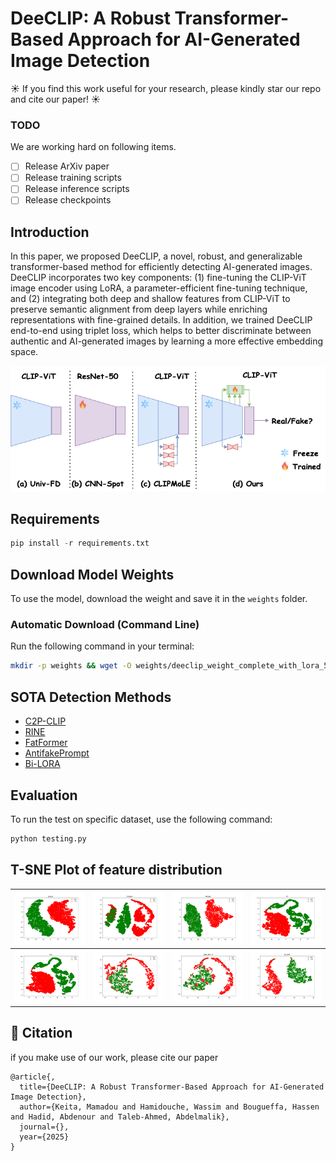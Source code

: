 # DeeCLIP: A Robust Transformer-Based Approach for AI-Generated Image Detection

☀️ If you find this work useful for your research, please kindly star our repo and cite our paper! ☀️

### TODO
We are working hard on following items.

- [ ] Release ArXiv paper
- [ ] Release training scripts
- [ ] Release inference scripts
- [ ] Release checkpoints

## Introduction

In this paper, we proposed DeeCLIP, a novel, robust, and generalizable transformer-based method for efficiently detecting AI-generated images. DeeCLIP incorporates two key components: (1) fine-tuning the CLIP-ViT image encoder using LoRA, a parameter-efficient fine-tuning technique, and (2) integrating both deep and shallow features from CLIP-ViT to preserve semantic alignment from deep layers while enriching representations with fine-grained details. In addition, we trained DeeCLIP end-to-end using triplet loss, which helps to better discriminate between authentic and AI-generated images by learning a more effective embedding space.

<p align="center">
  <img src="assets/comparison3.png" alt="Approach Image">
</p>

## Requirements
``` python
pip install -r requirements.txt
```

## Download Model Weights

To use the model, download the weight and save it in the `weights` folder.

### **Automatic Download (Command Line)**
Run the following command in your terminal:

```sh
mkdir -p weights && wget -O weights/deeclip_weight_complete_with_lora_5.pth "https://www.dropbox.com/scl/fi/ttiqnbxu8atz4on5gqvgd/deeclip_weight_complete_with_lora_5.pth?rlkey=6xznuvriabkqfdcofhi1pbihu&st=fk02k7hf&dl=1"
```

## SOTA Detection Methods

- [C2P-CLIP](https://github.com/chuangchuangtan/C2P-CLIP-DeepfakeDetection)
- [RINE](https://github.com/mever-team/rine)
- [FatFormer](https://github.com/Michel-liu/FatFormer)
- [AntifakePrompt](https://github.com/nctu-eva-lab/antifakeprompt)
- [Bi-LORA](https://github.com/Mamadou-Keita/VLM-DETECT/)

## Evaluation
To run the test on specific dataset, use the following command:
```python
python testing.py
```

## T-SNE Plot of feature distribution

| ![](assets/tsne_plot_progan.png) | ![](assets/tsne_plot_stylegan.png) | ![](assets/tsne_plot_stargan.png) | ![](assets/tsne_plot_crn.png) |
|------------------------|------------------------|------------------------|------------------------|
| ![](assets/tsne_plot_imle.png) | ![](assets/tsne_plot_guided.png) | ![](assets/tsne_plot_glide_100_10.png) | ![](assets/tsne_plot_ldm_100.png) |


## :book: Citation
if you make use of our work, please cite our paper
```
@article{,
  title={DeeCLIP: A Robust Transformer-Based Approach for AI-Generated Image Detection},
  author={Keita, Mamadou and Hamidouche, Wassim and Bougueffa, Hassen and Hadid, Abdenour and Taleb-Ahmed, Abdelmalik},
  journal={},
  year={2025}
}
```
